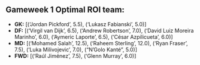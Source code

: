 ## Gameweek 1 Optimal ROI team:

-  **GK:**
[(‘Jordan Pickford’, 5.5), (‘Lukasz Fabianski’, 5.0)]
-  **DF:**
[(‘Virgil van Dijk’, 6.5), (‘Andrew Robertson’, 7.0), (‘David Luiz Moreira Marinho’, 6.0), (‘Aymeric Laporte’, 6.5), (‘César Azpilicueta’, 6.0)]
-  **MD:**
[(‘Mohamed Salah’, 12.5), (‘Raheem Sterling’, 12.0), (‘Ryan Fraser’, 7.5), (‘Luka Milivojevic’, 7.0), (“N’Golo Kanté”, 5.0)]
-  **FWD:**
[(‘Raúl Jiménez’, 7.5), (‘Glenn Murray’, 6.0)]

